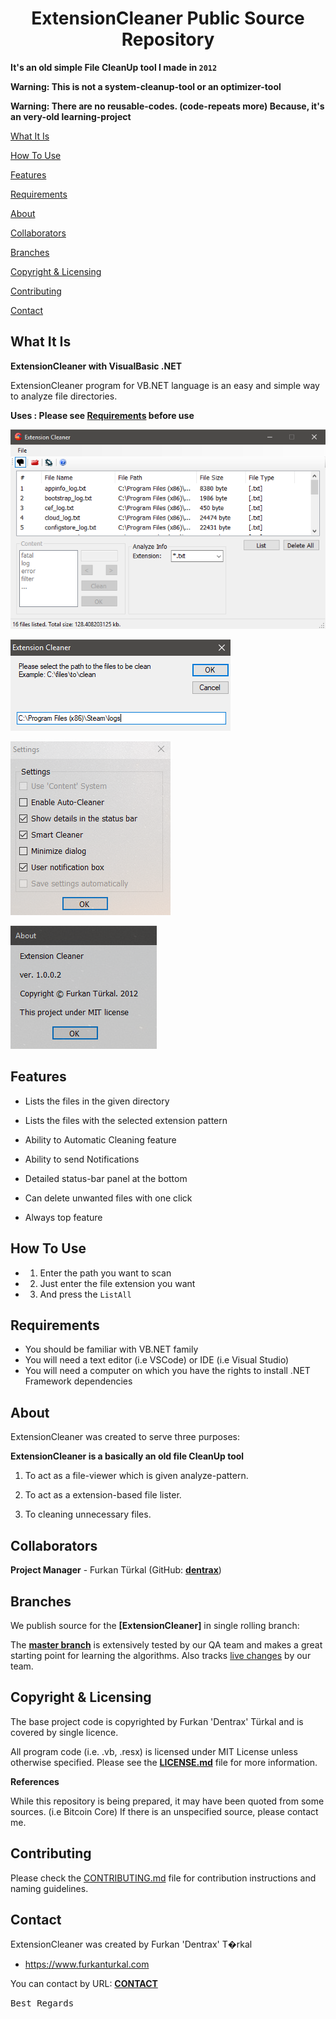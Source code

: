 <h1 align="center">ExtensionCleaner Public Source Repository</h1>

**It's an old simple File CleanUp tool I made in `2012`**

**Warning: This is not a system-cleanup-tool or an optimizer-tool**

**Warning: There are no reusable-codes. (code-repeats more) Because, it's an very-old learning-project**

[What It Is](#what-it-is)

[How To Use](#how-to-use)

[Features](#features)

[Requirements](#requirements)

[About](#about)  

[Collaborators](#collaborators)  

[Branches](#branches) 

[Copyright & Licensing](#copyright--licensing)  

[Contributing](#contributing)  

[Contact](#contact)

## What It Is

**ExtensionCleaner with VisualBasic .NET**

ExtensionCleaner program for VB.NET language is an easy and simple way to analyze file directories.

**Uses : Please see [Requirements](#requirements) before use**

![Preview Thumbnail](https://raw.githubusercontent.com/Dentrax/ExtensionCleaner/master/screenshots/ss_main.png)

![Preview Thumbnail](https://raw.githubusercontent.com/Dentrax/ExtensionCleaner/master/screenshots/ss_selectpath.png)

![Preview Thumbnail](https://raw.githubusercontent.com/Dentrax/ExtensionCleaner/master/screenshots/ss_settings.png)

![Preview Thumbnail](https://raw.githubusercontent.com/Dentrax/ExtensionCleaner/master/screenshots/ss_about.png)

## Features

* Lists the files in the given directory

* Lists the files with the selected extension pattern

* Ability to Automatic Cleaning feature

* Ability to send Notifications

* Detailed status-bar panel at the bottom

* Can delete unwanted files with one click

* Always top feature

## How To Use

* 1. Enter the path you want to scan

* 2. Just enter the file extension you want

* 3. And press the `ListAll`

## Requirements

* You should be familiar with VB.NET family
* You will need a text editor (i.e VSCode) or IDE (i.e Visual Studio)
* You will need a computer on which you have the rights to install .NET Framework dependencies

## About

ExtensionCleaner was created to serve three purposes:

**ExtensionCleaner is a basically an old file CleanUp tool**

1. To act as a file-viewer which is given analyze-pattern.

2. To act as a extension-based file lister.

3. To cleaning unnecessary files.

## Collaborators

**Project Manager** - Furkan Türkal (GitHub: **[dentrax](https://github.com/dentrax)**)

## Branches

We publish source for the **[ExtensionCleaner]** in single rolling branch:

The **[master branch](https://github.com/dentrax/ExtensionCleaner/tree/master)** is extensively tested by our QA team and makes a great starting point for learning the algorithms. Also tracks [live changes](https://github.com/dentrax/ExtensionCleaner/commits/master) by our team. 

## Copyright & Licensing

The base project code is copyrighted by Furkan 'Dentrax' Türkal and is covered by single licence.

All program code (i.e. .vb, .resx) is licensed under MIT License unless otherwise specified. Please see the **[LICENSE.md](https://github.com/Dentrax/ExtensionCleaner/blob/master/LICENSE)** file for more information.

**References**

While this repository is being prepared, it may have been quoted from some sources. (i.e Bitcoin Core)
If there is an unspecified source, please contact me.

## Contributing

Please check the [CONTRIBUTING.md](CONTRIBUTING.md) file for contribution instructions and naming guidelines.

## Contact

ExtensionCleaner was created by Furkan 'Dentrax' T�rkal

 * <https://www.furkanturkal.com>
 
You can contact by URL:
    **[CONTACT](https://github.com/dentrax)**

<kbd>Best Regards</kbd>